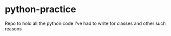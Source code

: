 # python-practice
Repo to hold all the python code I've had to write for classes and other such reasons
